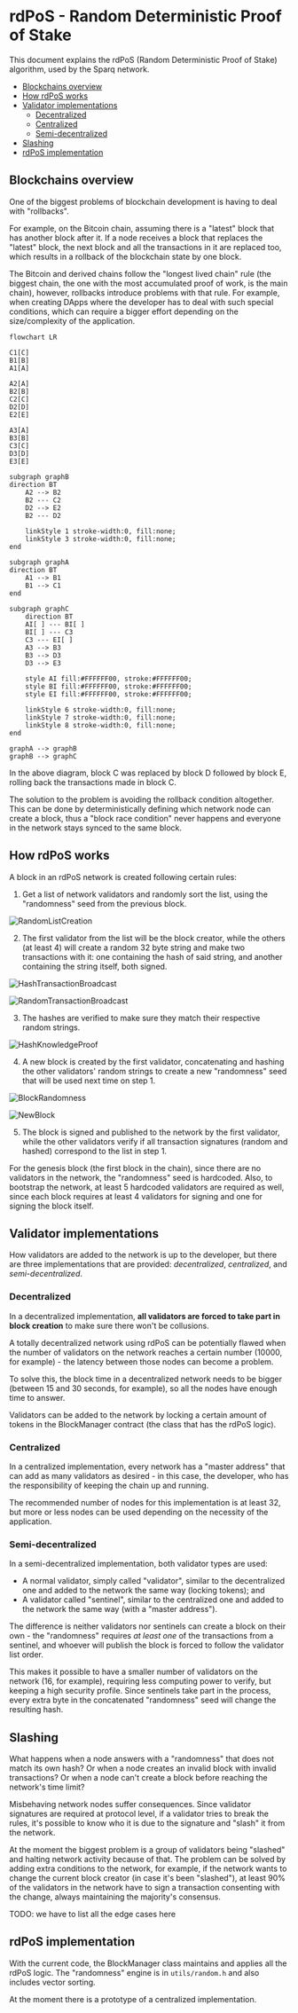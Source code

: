 # rdPoS - Random Deterministic Proof of Stake

This document explains the rdPoS (Random Deterministic Proof of Stake) algorithm, used by the Sparq network.

* [Blockchains overview](#blockchains-overview)
* [How rdPoS works](#how-rdpos-works)
* [Validator implementations](#validator-implementations)
  * [Decentralized](#decentralized)
  * [Centralized](#centralized)
  * [Semi-decentralized](#semi-decentralized)
* [Slashing](#slashing)
* [rdPoS implementation](#rdpos-implementation)

## Blockchains overview

One of the biggest problems of blockchain development is having to deal with "rollbacks".

For example, on the Bitcoin chain, assuming there is a "latest" block that has another block after it. If a node receives a block that replaces the "latest" block, the next block and all the transactions in it are replaced too, which results in a rollback of the blockchain state by one block.

The Bitcoin and derived chains follow the "longest lived chain" rule (the biggest chain, the one with the most accumulated proof of work, is the main chain), however, rollbacks introduce problems with that rule. For example, when creating DApps where the developer has to deal with such special conditions, which can require a bigger effort depending on the size/complexity of the application.

```mermaid
flowchart LR

C1[C]
B1[B]
A1[A]

A2[A]
B2[B]
C2[C]
D2[D]
E2[E]

A3[A]
B3[B]
C3[C]
D3[D]
E3[E]

subgraph graphB
direction BT
    A2 --> B2
    B2 --- C2
    D2 --> E2
    B2 --- D2

    linkStyle 1 stroke-width:0, fill:none;
    linkStyle 3 stroke-width:0, fill:none;
end

subgraph graphA
direction BT
    A1 --> B1
    B1 --> C1
end

subgraph graphC
    direction BT
    AI[ ] --- BI[ ]
    BI[ ] --- C3
    C3 --- EI[ ]
    A3 --> B3
    B3 --> D3
    D3 --> E3

    style AI fill:#FFFFFF00, stroke:#FFFFFF00;
    style BI fill:#FFFFFF00, stroke:#FFFFFF00;
    style EI fill:#FFFFFF00, stroke:#FFFFFF00;

    linkStyle 6 stroke-width:0, fill:none;
    linkStyle 7 stroke-width:0, fill:none;
    linkStyle 8 stroke-width:0, fill:none;
end

graphA --> graphB
graphB --> graphC
```

In the above diagram, block C was replaced by block D followed by block E, rolling back the transactions made in block C.

The solution to the problem is avoiding the rollback condition altogether. This can be done by deterministically defining which network node can create a block, thus a "block race condition" never happens and everyone in the network stays synced to the same block.

## How rdPoS works

A block in an rdPoS network is created following certain rules:

1) Get a list of network validators and randomly sort the list, using the "randomness" seed from the previous block.

![RandomListCreation](img/RandomListCreation.png)

2) The first validator from the list will be the block creator, while the others (at least 4) will create a random 32 byte string and make two transactions with it: one containing the hash of said string, and another containing the string itself, both signed.

![HashTransactionBroadcast](img/HashTransactionBroadcast.png)

![RandomTransactionBroadcast](img/RandomTransactionBroadcast.png)

3) The hashes are verified to make sure they match their respective random strings.

![HashKnowledgeProof](img/HashKnowledgeProof.png)

4) A new block is created by the first validator, concatenating and hashing the other validators' random strings to create a new "randomness" seed that will be used next time on step 1.

![BlockRandomness](img/BlockRandomness.png)

![NewBlock](img/NewBlock.png)

5) The block is signed and published to the network by the first validator, while the other validators verify if all transaction signatures (random and hashed) correspond to the list in step 1.

For the genesis block (the first block in the chain), since there are no validators in the network, the "randomness" seed is hardcoded. Also, to bootstrap the network, at least 5 hardcoded validators are required as well, since each block requires at least 4 validators for signing and one for signing the block itself.

## Validator implementations

How validators are added to the network is up to the developer, but there are three implementations that are provided: *decentralized*, *centralized*, and *semi-decentralized*.

### Decentralized

In a decentralized implementation, **all validators are forced to take part in block creation** to make sure there won't be collusions.

A totally decentralized network using rdPoS can be potentially flawed when the number of validators on the network reaches a certain number (10000, for example) - the latency between those nodes can become a problem.

To solve this, the block time in a decentralized network needs to be bigger (between 15 and 30 seconds, for example), so all the nodes have enough time to answer.

Validators can be added to the network by locking a certain amount of tokens in the BlockManager contract (the class that has the rdPoS logic).

### Centralized

In a centralized implementation, every network has a "master address" that can add as many validators as desired - in this case, the developer, who has the responsibility of keeping the chain up and running.

The recommended number of nodes for this implementation is at least 32, but more or less nodes can be used depending on the necessity of the application.

### Semi-decentralized

In a semi-decentralized implementation, both validator types are used:

* A normal validator, simply called "validator", similar to the decentralized one and added to the network the same way (locking tokens); and
* A validator called "sentinel", similar to the centralized one and added to the network the same way (with a "master address").

The difference is neither validators nor sentinels can create a block on their own - the "randomness" requires *at least one* of the transactions from a sentinel, and whoever will publish the block is forced to follow the validator list order.

This makes it possible to have a smaller number of validators on the network (16, for example), requiring less computing power to verify, but keeping a high security profile. Since sentinels take part in the process, every extra byte in the concatenated "randomness" seed will change the resulting hash.

## Slashing

What happens when a node answers with a "randomness" that does not match its own hash? Or when a node creates an invalid block with invalid transactions? Or when a node can't create a block before reaching the network's time limit?

Misbehaving network nodes suffer consequences. Since validator signatures are required at protocol level, if a validator tries to break the rules, it's possible to know who it is due to the signature and "slash" it from the network.

At the moment the biggest problem is a group of validators being "slashed" and halting network activity because of that. The problem can be solved by adding extra conditions to the network, for example, if the network wants to change the current block creator (in case it's been "slashed"), at least 90% of the validators in the network have to sign a transaction consenting with the change, always maintaining the majority's consensus.

TODO: we have to list all the edge cases here

## rdPoS implementation

With the current code, the BlockManager class maintains and applies all the rdPoS logic. The "randomness" engine is in  `utils/random.h` and also includes vector sorting.

At the moment there is a prototype of a centralized implementation.


